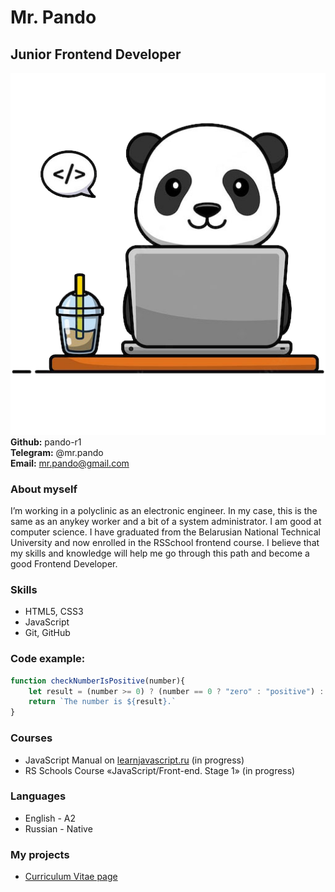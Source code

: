 # Mr. Pando
## Junior Frontend Developer
![alt text](./img/panda_working.png "User photo") \
**Github:** pando-r1 \
**Telegram:** @mr.pando \
**Email:** mr.pando@gmail.com

### About myself
I’m working in a polyclinic as an electronic engineer. In my case, this is the same as an anykey worker and a bit of a system administrator. I am good at computer science. I have graduated from the Belarusian National Technical University and now enrolled in the RSSchool frontend course. I believe that my skills and knowledge will help me go through this path and become a good Frontend Developer.

### Skills
- HTML5, CSS3
- JavaScript
- Git, GitHub

### Code example:
```javascript
function checkNumberIsPositive(number){
    let result = (number >= 0) ? (number == 0 ? "zero" : "positive") : "negative";
    return `The number is ${result}.`
}
```
### Courses
- JavaScript Manual on [learnjavascript.ru](https://learn.javascript.ru/) (in progress)
-  RS Schools Course «JavaScript/Front-end. Stage 1» (in progress)

### Languages
- English - A2
- Russian - Native

### My projects
- [Curriculum Vitae page](https://pando-r1.github.io/rsschool-cv/cv)